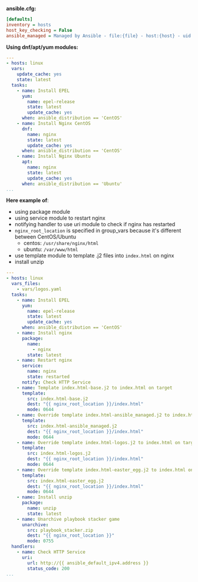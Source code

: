**ansible.cfg:**
```ini
[defaults]
inventory = hosts
host_key_checking = False
ansible_managed = Managed by Ansible - file:{file} - host:{host} - uid:{uid}
```

**Using dnf/apt/yum modules:**
```yaml
---
- hosts: linux
  vars:
    update_cache: yes
    state: latest
  tasks:
    - name: Install EPEL
      yum:
        name: epel-release
        state: latest
        update_cache: yes
      when: ansible_distribution == 'CentOS'
    - name: Install Nginx CentOS
      dnf:
        name: nginx
        state: latest
        update_cache: yes
      when: ansible_distribution == 'CentOS'
    - name: Install Nginx Ubuntu
      apt:
        name: nginx
        state: latest
        update_cache: yes
      when: ansible_distribution == 'Ubuntu'
...
```

**Here example of**:
- using package module
- using service module to restart nginx
- notifying handler to use uri module to check if nginx has restarted
- `nginx_root_location` is specified in group_vars because it's different between CentOS/Ubuntu
	- centos: `/usr/share/nginx/html`
	- ubuntu: `/var/www/html`
- use template module to template .j2 files into `index.html` on nginx
- install unzip

```yaml
---
- hosts: linux
  vars_files:
    - vars/logos.yaml
  tasks:
    - name: Install EPEL
      yum:
        name: epel-release
        state: latest
        update_cache: yes
      when: ansible_distribution == 'CentOS'
    - name: Install nginx
      package:
        name:
          - nginx
        state: latest
    - name: Restart nginx
      service: 
        name: nginx
        state: restarted
      notify: Check HTTP Service
    - name: Template index.html-base.j2 to index.html on target
      template:
        src: index.html-base.j2
        dest: "{{ nginx_root_location }}/index.html"
        mode: 0644
    - name: Override template index.html-ansible_managed.j2 to index.html on target
      template:
        src: index.html-ansible_managed.j2
        dest: "{{ nginx_root_location }}/index.html"
        mode: 0644
    - name: Override template index.html-logos.j2 to index.html on target
      template:
        src: index.html-logos.j2
        dest: "{{ nginx_root_location }}/index.html"
        mode: 0644
    - name: Override template index.html-easter_egg.j2 to index.html on target
      template:
        src: index.html-easter_egg.j2
        dest: "{{ nginx_root_location }}/index.html"
        mode: 0644
    - name: Install unzip
      package:
        name: unzip
        state: latest
    - name: Unarchive playbook stacker game
      unarchive:
        src: playbook_stacker.zip
        dest: "{{ nginx_root_location }}"
        mode: 0755
  handlers:
    - name: Check HTTP Service
      uri:
        url: http://{{ ansible_default_ipv4.address }}
        status_code: 200
...
```